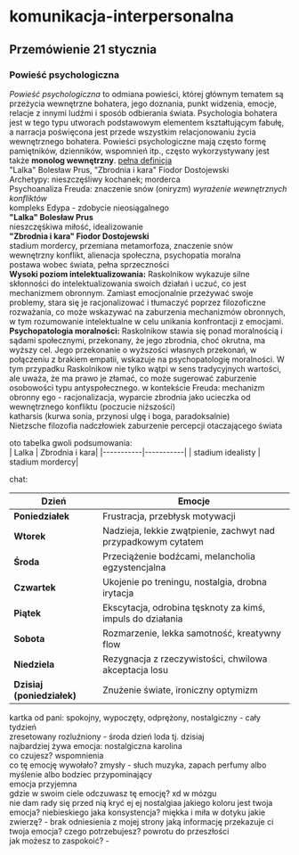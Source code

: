 # komunikacja-interpersonalna
## Przemówienie 21 stycznia
### Powieść psychologiczna  
*Powieść psychologiczna* to odmiana powieści, której głównym tematem są przeżycia wewnętrzne bohatera, jego doznania, punkt widzenia, 
emocje, relacje z innymi ludźmi i sposób odbierania świata. Psychologia bohatera jest w tego typu utworach podstawowym elementem 
kształtującym fabułę, a narracja poświęcona jest przede wszystkim relacjonowaniu życia wewnętrznego bohatera. Powieści psychologiczne mają 
często formę pamiętników, dzienników, wspomnień itp., często wykorzystywany jest także **monolog wewnętrzny**. 
[pełna definicja](https://pl.m.wikipedia.org/wiki/Powie%C5%9B%C4%87_psychologiczna)  
"Lalka" Bolesław Prus, "Zbrodnia i kara" Fiodor Dostojewski  
Archetypy: nieszczęśliwy kochanek; morderca  
Psychoanaliza Freuda: znaczenie snów (oniryzm) *wyrażenie wewnętrznych konfliktów*  
kompleks Edypa - zdobycie nieosiągalnego  
**"Lalka" Bolesław Prus**  
nieszczęśkiwa miłość, idealizowanie  
**"Zbrodnia i kara" Fiodor Dostojewski**   
stadium mordercy, przemiana metamorfoza, znaczenie snów  
wewnętrzny konflikt, alienacja społeczna, psychopatia moralna  
postawa wobec świata, pełna sprzeczności  
**Wysoki poziom intelektualizowania:** Raskolnikow wykazuje silne skłonności do intelektualizowania swoich działań i uczuć, co jest 
mechanizmem obronnym. Zamiast emocjonalnie przeżywać swoje problemy, stara się je racjonalizować i tłumaczyć poprzez filozoficzne 
rozważania, co może wskazywać na zaburzenia mechanizmów obronnych, w tym rozumowanie intelektualne w celu unikania konfrontacji z emocjami.  
**Psychopatologia moralności:** Raskolnikow stawia się ponad moralnością i sądami społecznymi, przekonany, że jego zbrodnia, choć okrutna, ma wyższy cel. 
Jego przekonanie o wyższości własnych przekonań, w połączeniu z brakiem empatii, wskazuje na psychopatologię moralności. W tym przypadku 
Raskolnikow nie tylko wątpi w sens tradycyjnych wartości, ale uważa, że ma prawo je złamać, co może sugerować zaburzenie osobowości typu 
antyspołecznego.
w kontekście Freuda: mechanizm obronny ego - racjonalizacja, wyparcie 
zbrodnia jako ucieczka od wewnętrznego konfliktu (poczucie niższości)  
katharsis (kurwa sonia, przynosi ulgę i boga, paradoksalnie)  
Nietzsche filozofia nadczłowiek zaburzenie percepcji otaczającego świata  

oto tabelka gwoli podsumowania:  
| Lalka | Zbrodnia i kara|
|-----------|-----------|
| stadium idealisty | stadium mordercy| 

chat:

Dzień                      | Emocje                                                        |
|---------------------------|----------------------------------------------------------------|
| **Poniedziałek**          | Frustracja, przebłysk motywacji       |
| **Wtorek**                | Nadzieja, lekkie zwątpienie, zachwyt nad przypadkowym cytatem |
| **Środa**                 | Przeciążenie bodźcami, melancholia egzystencjalna             |
| **Czwartek**              | Ukojenie po treningu, nostalgia, drobna irytacja               |
| **Piątek**                | Ekscytacja, odrobina tęsknoty za kimś, impuls do działania     |
| **Sobota**                | Rozmarzenie, lekka samotność, kreatywny flow                   |
| **Niedziela**             | Rezygnacja z rzeczywistości, chwilowa akceptacja losu          |
| **Dzisiaj (poniedziałek)**| Znużenie świate, ironiczny optymizm ||


kartka od pani:
spokojny, wypoczęty, odprężony, nostalgiczny - cały tydzień  
zresetowany rozluźniony - środa dzień loda tj. dzisiaj  
najbardziej żywa emocja: nostalgiczna karolina  
co czujesz? wspomnienia  
co tę emocję wywołało? zmysły - słuch muzyka, zapach perfumy albo myślenie albo bodziec przypominający  
emocja przyjemna  
gdzie w swoim ciele odczuwasz tę emocję? xd w mózgu  
nie dam rady się przed nią kryć ej ej nostalgiaa
jakiego koloru jest twoja emocja? niebieskiego
jaka konsystencja? miękka i miła w dotyku
jakie zwierzę? - brak odniesienia z mojej strony
jaką informację przekazuje ci twoja emocja? czego potrzebujesz? powrotu do przeszłości  
jak możesz to zaspokoić? -

